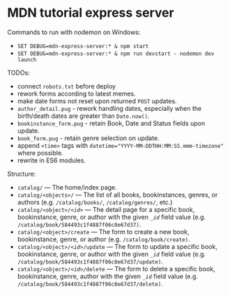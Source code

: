 # MDN tutorial express server

Commands to run with nodemon on Windows:

- `SET DEBUG=mdn-express-server:* & npm start`
- `SET DEBUG=mdn-express-server:* & npm run devstart - nodemon dev launch`

TODOs:
- connect `robots.txt` before deploy
- rework forms according to latest memes.
- make date forms not reset upon returned `POST` updates.
- `author_detail.pug` - rework handling dates, especially when the birth/death dates are greater than `Date.now()`.
- `bookinstance_form.pug` - retain Book, Date and Status fields upon update.
- `book_form.pug` - retain genre selection on update.
- append `<time>` tags with `datetime="YYYY-MM-DDTHH:MM:SS.mmm-timezone"` where possible.
- rewrite in ES6 modules.

Structure:
- `catalog/` — The home/index page.
- `catalog/<objects>/` — The list of all books, bookinstances, genres, or authors (e.g. `/catalog/books/`, `/catalog/genres/`, etc.)
- <code>catalog/&lt;object&gt;/<em>&lt;id&gt;</em></code> — The detail page for a specific book, bookinstance, genre, or author with the given <code><em>_id</em></code> field value (e.g. `/catalog/book/584493c1f4887f06c0e67d37)`.
- `catalog/<object>/create` — The form to create a new book, bookinstance, genre, or author (e.g. <code>/catalog/book/create)</code>.
- <code>catalog/&lt;object&gt;/<em>&lt;id&gt;</em>/update</code> — The form to update a specific book, bookinstance, genre, or author with the given <code><em>_id</em></code> field value (e.g. `/catalog/book/584493c1f4887f06c0e67d37/update)`.
- <code>catalog/&lt;object&gt;/<em>&lt;id&gt;</em>/delete</code> — The form to delete a specific book, bookinstance, genre, author with the given <code><em>_id</em></code> field value (e.g. <code>/catalog/book/584493c1f4887f06c0e67d37/delete)</code>.